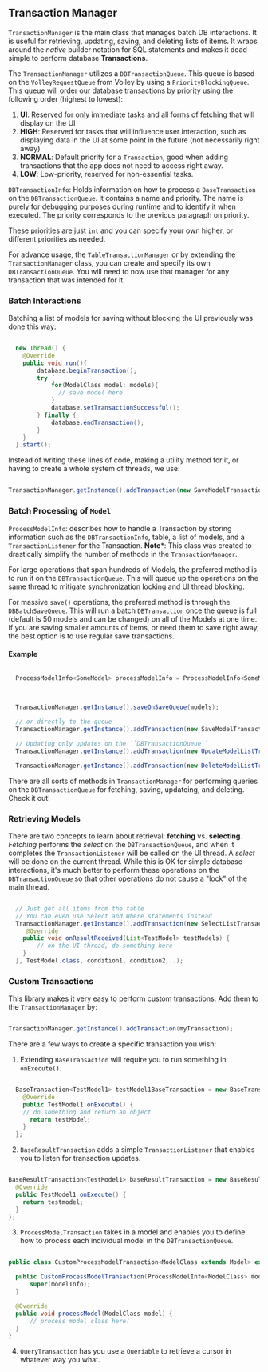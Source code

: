 ## Transaction Manager

`TransactionManager` is the main class that manages batch DB interactions.
It is useful for retrieving, updating, saving, and deleting lists of items.
It wraps around the _native_ builder notation for SQL statements and makes it dead-simple to perform database **Transactions**.

The `TransactionManager` utilizes a `DBTransactionQueue`. This queue is based on the `VolleyRequestQueue` from Volley
by using a `PriorityBlockingQueue`. This queue will order our database transactions by priority using the following order (highest to lowest):
  1. **UI**: Reserved for only immediate tasks and all forms of fetching that will display on the UI
  2. **HIGH**: Reserved for tasks that will influence user interaction,
  such as displaying data in the UI at some point in the future (not necessarily right away)
  3. **NORMAL**: Default priority for a ```Transaction```, good when adding transactions that the app does not need to access right away.
  4. **LOW**: Low-priority, reserved for non-essential tasks.

`DBTransactionInfo`: Holds information on how to process a `BaseTransaction` on the `DBTransactionQueue`. It contains a name and priority. The name is purely for debugging purposes during runtime and to identify it when executed. The priority corresponds to the previous paragraph on priority.

These priorities are just `int` and you can specify your own higher, or different priorities as needed.

For advance usage, the `TableTransactionManager` or by extending the `TransactionManager` class,
you can create and specify its own `DBTransactionQueue`. You will need to now use that manager for any transaction that was intended for it.


### Batch Interactions

Batching a list of models for saving without blocking the UI previously was done this way:

```java

  new Thread() {
    @Override
    public void run(){
        database.beginTransaction();
        try {
            for(ModelClass model: models){
              // save model here
            }
            database.setTransactionSuccessful();
        } finally {
            database.endTransaction();
        }
    }
  }.start();

```

Instead of writing these lines of code, making a utility method for it, or having to create a whole system of threads, we use:

```java

TransactionManager.getInstance().addTransaction(new SaveModelTransaction<>(ProcessModelInfo.withModels(parkings)));

```

### Batch Processing of `Model`

`ProcessModelInfo`: describes how to handle a Transaction by storing information such as the `DBTransactionInfo`, table,
a list of models, and a `TransactionListener` for the Transaction.
**Note***: This class was created to drastically simplify the number of methods in the `TransactionManager`.

For large operations that span hundreds of Models, the preferred method is to run it on the `DBTransactionQueue`.
This will queue up the operations on the same thread to mitigate synchronization locking and UI thread blocking.

For massive `save()` operations, the preferred method is through the ```DBBatchSaveQueue```.
This will run a batch `DBTransaction` once the queue is full (default is 50 models and can be changed) on all of the Models at one time.
If you are saving smaller amounts of items, or need them to save right away, the best option is to use regular save transactions.

#### Example

```java

  ProcessModelInfo<SomeModel> processModelInfo = ProcessModelInfo<SomeModel>.withModels(models)
                                                                            .result(resultReceiver)
                                                                            .info(myInfo);

  TransactionManager.getInstance().saveOnSaveQueue(models);

  // or directly to the queue
  TransactionManager.getInstance().addTransaction(new SaveModelTransaction<>(processModelInfo));

  // Updating only updates on the ``DBTransactionQueue``
  TransactionManager.getInstance().addTransaction(new UpdateModelListTransaction(processModelInfo));

  TransactionManager.getInstance().addTransaction(new DeleteModelListTransaction(processModelInfo));

  ```


There are all sorts of methods in `TransactionManager` for performing queries on the `DBTransactionQueue`
for fetching, saving, updateing, and deleting. Check it out!

### Retrieving Models

There are two concepts to learn about retrieval: **fetching** vs. **selecting**. _Fetching_ performs the _select_ on the `DBTransactionQueue`, and when it completes the `TransactionListener` will be called on the UI thread. A _select_ will be done on the current thread. While this is OK for simple database interactions, it's much better to perform these operations on the `DBTransactionQueue` so that other operations do not cause a "lock" of the main thread.

```java

  // Just get all items from the table
  // You can even use Select and Where statements instead
  TransactionManager.getInstance().addTransaction(new SelectListTransaction<>(new TransactionListenerAdapter<TestModel.class>() {
     @Override
    public void onResultReceived(List<TestModel> testModels) {
        // on the UI thread, do something here
    }
  }, TestModel.class, condition1, condition2,..);

```

### Custom Transactions

This library makes it very easy to perform custom transactions. Add them to the ```TransactionManager``` by:

```java

TransactionManager.getInstance().addTransaction(myTransaction);

```

There are a few ways to create a specific transaction you wish:

  1. Extending ```BaseTransaction``` will require you to run something in ```onExecute()```.

  ```java

    BaseTransaction<TestModel1> testModel1BaseTransaction = new BaseTransaction<TestModel1>() {
      @Override
      public TestModel1 onExecute() {
      // do something and return an object
        return testModel;
      }
    };

  ```
  2. ```BaseResultTransaction``` adds a simple ```TransactionListener``` that enables you to listen for transaction updates.

  ```java

  BaseResultTransaction<TestModel1> baseResultTransaction = new BaseResultTransaction<TestModel1>(dbTransactionInfo, transactionListener) {
    @Override
    public TestModel1 onExecute() {
      return testmodel;
    }
  };

  ```
  3. ```ProcessModelTransaction``` takes in a model and enables you to define how to process each individual model in the ```DBTransactionQueue```.

  ```java

  public class CustomProcessModelTransaction<ModelClass extends Model> extends ProcessModelTransaction<ModelClass> {

    public CustomProcessModelTransaction(ProcessModelInfo<ModelClass> modelInfo) {
        super(modelInfo);
    }

    @Override
    public void processModel(ModelClass model) {
        // process model class here!
    }
  }

  ```

  4. ```QueryTransaction``` has you use a ```Queriable``` to retrieve a cursor in whatever way you what.

